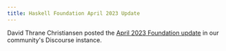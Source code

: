 ```yaml
---
title: Haskell Foundation April 2023 Update
---
```


David Thrane Christiansen posted the <a href='' target='_blank'>April 2023 Foundation update</a> in our community's Discourse instance.
